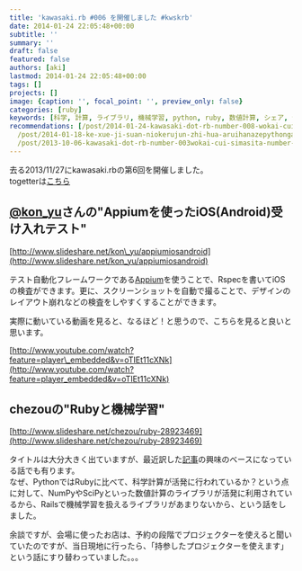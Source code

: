 ```yaml
---
title: 'kawasaki.rb #006 を開催しました #kwskrb'
date: 2014-01-24 22:05:48+00:00
subtitle: ''
summary: ''
draft: false
featured: false
authors: [aki]
lastmod: 2014-01-24 22:05:48+00:00
tags: []
projects: []
image: {caption: '', focal_point: '', preview_only: false}
categories: [ruby]
keywords: [科学, 計算, ライブラリ, 機械学習, python, ruby, 数値計算, シェア, 予約, 余談]
recommendations: [/post/2014-01-24-kawasaki-dot-rb-number-008-wokai-cui-simasita-number-kwskrb/,
  /post/2014-01-18-ke-xue-ji-suan-niokerujun-zhi-hua-aruihanazepythongazhao-shi-nita-yan-yu-nosieawoduo-tuteiruka/,
  /post/2013-10-06-kawasaki-dot-rb-number-003wokai-cui-simasita-number-kwskrb/]
---
```

去る2013/11/27にkawasaki.rbの第6回を開催しました。  
togetterは[こちら](http://togetter.com/li/595791)

## [@kon\_yu](https://twitter.com/kon_yu)さんの"Appiumを使ったiOS(Android)受け入れテスト"

[http://www.slideshare.net/kon\_yu/appiumiosandroid](http://www.slideshare.net/kon_yu/appiumiosandroid)

テスト自動化フレームワークである[Appium](http://appium.io/jp/index.html)を使うことで、Rspecを書いてiOSの検査ができます。更に、スクリーンショットを自動で撮ることで、デザインのレイアウト崩れなどの検査をしやすくすることができます。

実際に動いている動画を見ると、なるほど！と思うので、こちらを見ると良いと思います。

[http://www.youtube.com/watch?feature=player\_embedded&v=oTIEt11cXNk](http://www.youtube.com/watch?feature=player_embedded&v=oTIEt11cXNk)

## chezouの"Rubyと機械学習"

[http://www.slideshare.net/chezou/ruby-28923469](http://www.slideshare.net/chezou/ruby-28923469)

タイトルは大分大きく出ていますが、最近訳した[記事](http://chezou.wordpress.com/2014/01/18/%e7%a7%91%e5%ad%a6%e8%a8%88%e7%ae%97%e3%81%ab%e3%81%8a%e3%81%91%e3%82%8b%e5%9d%87%e8%b3%aa%e5%8c%96%e3%80%81%e3%81%82%e3%82%8b%e3%81%84%e3%81%af%e3%81%aa%e3%81%9cpython%e3%81%8c%e7%9d%80%e5%ae%9f/ "科学計算における均質化、あるいはなぜPythonが着実に他言語のシェアを奪っているか")の興味のベースになっている話でも有ります。  
なぜ、PythonではRubyに比べて、科学計算が活発に行われているか？という点に対して、NumPyやSciPyといった数値計算のライブラリが活発に利用されているから、Railsで機械学習を扱えるライブラリがあまりないから、という話をしました。

余談ですが、会場に使ったお店は、予約の段階でプロジェクターを使えると聞いていたのですが、当日現地に行ったら、「持参したプロジェクターを使えます」という話にすり替わっていました。。。


